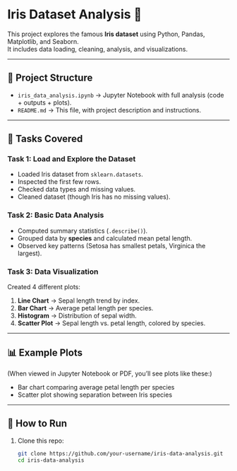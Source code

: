 # Iris Dataset Analysis 🌸

This project explores the famous **Iris dataset** using Python, Pandas, Matplotlib, and Seaborn.  
It includes data loading, cleaning, analysis, and visualizations.

---

## 📂 Project Structure
- `iris_data_analysis.ipynb` → Jupyter Notebook with full analysis (code + outputs + plots).  
- `README.md` → This file, with project description and instructions.  

---

## 📝 Tasks Covered
### Task 1: Load and Explore the Dataset
- Loaded Iris dataset from `sklearn.datasets`.
- Inspected the first few rows.
- Checked data types and missing values.
- Cleaned dataset (though Iris has no missing values).

### Task 2: Basic Data Analysis
- Computed summary statistics (`.describe()`).
- Grouped data by **species** and calculated mean petal length.
- Observed key patterns (Setosa has smallest petals, Virginica the largest).

### Task 3: Data Visualization
Created 4 different plots:
1. **Line Chart** → Sepal length trend by index.  
2. **Bar Chart** → Average petal length per species.  
3. **Histogram** → Distribution of sepal width.  
4. **Scatter Plot** → Sepal length vs. petal length, colored by species.  

---

## 📊 Example Plots
(When viewed in Jupyter Notebook or PDF, you’ll see plots like these:)  

- Bar chart comparing average petal length per species  
- Scatter plot showing separation between Iris species  

---

## 🚀 How to Run
1. Clone this repo:
   ```bash
   git clone https://github.com/your-username/iris-data-analysis.git
   cd iris-data-analysis
